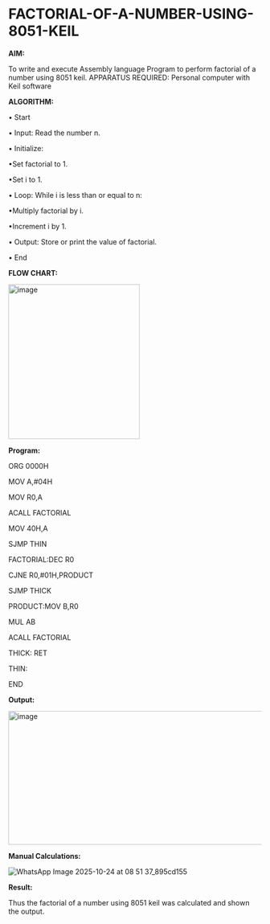 # FACTORIAL-OF-A-NUMBER-USING-8051-KEIL


**AIM:**

To write and execute Assembly language Program to perform factorial of a number using 8051 keil.
APPARATUS REQUIRED: Personal computer with Keil software


**ALGORITHM:**

• Start  

• Input: Read the number n.  

• Initialize:  

•Set factorial to 1.  

•Set i to 1.  

• Loop: While i is less than or equal to n:  

•Multiply factorial by i.  

•Increment i by 1.  

• Output: Store or print the value of factorial.  

• End


**FLOW CHART:**

<img width="261" height="308" alt="image" src="https://github.com/user-attachments/assets/bffe89f6-3ba9-4294-b817-8b545f680e66" />


**Program:**

ORG 0000H   

MOV A,#04H  

MOV R0,A  

ACALL FACTORIAL  

MOV 40H,A  

SJMP THIN  

FACTORIAL:DEC R0  

CJNE R0,#01H,PRODUCT  

SJMP THICK   

PRODUCT:MOV B,R0  

MUL AB  

ACALL FACTORIAL  

THICK: RET  

THIN:  

END



**Output:**  

<img width="952" height="266" alt="image" src="https://github.com/user-attachments/assets/98790797-6122-459a-acac-e98edd8ef335" />


**Manual Calculations:**  

![WhatsApp Image 2025-10-24 at 08 51 37_895cd155](https://github.com/user-attachments/assets/76c4d9fd-7be6-4fee-824b-950bbd665a8b)


**Result:**

Thus the factorial of a number using 8051 keil was calculated and shown the output.
